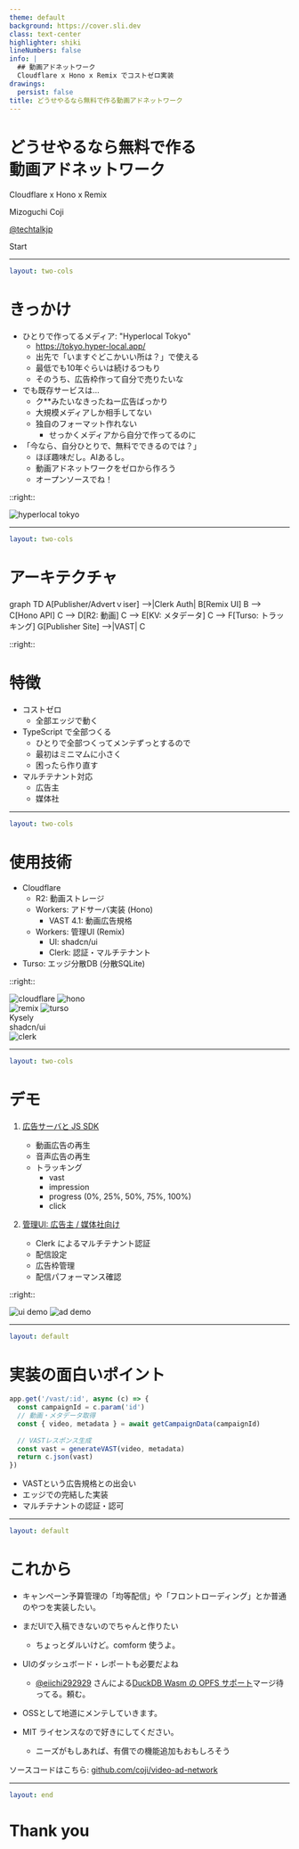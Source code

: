 ```yaml
---
theme: default
background: https://cover.sli.dev
class: text-center
highlighter: shiki
lineNumbers: false
info: |
  ## 動画アドネットワーク
  Cloudflare x Hono x Remix でコストゼロ実装
drawings:
  persist: false
title: どうせやるなら無料で作る動画アドネットワーク
---
```


# どうせやるなら無料で作る<br>動画アドネットワーク

Cloudflare x Hono x Remix

Mizoguchi Coji

[@techtalkjp](https://x.com/techtalkjp)

<div class="pt-12">
  <span @click="$slidev.nav.next" class="px-2 py-1 rounded cursor-pointer" hover="bg-white bg-opacity-10">
Start <carbon:arrow-right class="inline"/>
  </span>
</div>

---

```yaml
layout: two-cols
```

# きっかけ

<v-clicks>

- ひとりで作ってるメディア: "Hyperlocal Tokyo"
  - https://tokyo.hyper-local.app/
  - 出先で「いますぐどこかいい所は？」で使える
  - 最低でも10年ぐらいは続けるつもり
  - そのうち、広告枠作って自分で売りたいな
- でも既存サービスは...
  - ク**みたいなきったねー広告ばっかり
  - 大規模メディアしか相手してない
  - 独自のフォーマット作れない
    - せっかくメディアから自分で作ってるのに
- 「今なら、自分ひとりで、無料でできるのでは？」
  - ほぼ趣味だし。AIあるし。
  - 動画アドネットワークをゼロから作ろう
  - オープンソースでね！
</v-clicks>

::right::

<img src="/images/hyperlocal-tokyo.png" alt="hyperlocal tokyo" />

---

```yaml
layout: two-cols
```

# アーキテクチャ

<div class="mermaid">
graph TD
    A[Publisher/Advertｖiser] -->|Clerk Auth| B[Remix UI]
    B --> C[Hono API]
    C --> D[R2: 動画]
    C --> E[KV: メタデータ]
    C --> F[Turso: トラッキング]
    G[Publisher Site] -->|VAST| C
</div>

::right::

# 特徴

<v-clicks>

- コストゼロ
  - 全部エッジで動く
- TypeScript で全部つくる
  - ひとりで全部つくってメンテずっとするので
  - 最初はミニマムに小さく
  - 困ったら作り直す
- マルチテナント対応
  - 広告主
  - 媒体社

</v-clicks>

---

```yaml
layout: two-cols
```

# 使用技術

- Cloudflare
  - R2: 動画ストレージ
  - Workers: アドサーバ実装 (Hono)
    - VAST 4.1: 動画広告規格
  - Workers: 管理UI (Remix)
    - UI: shadcn/ui
    - Clerk: 認証・マルチテナント
- Turso: エッジ分散DB (分散SQLite)

::right::

<div className='flex gap-4'>
  <img src="/images/logo_cloudflare.webp" className='bg-white p-4 rounded h-24' alt="cloudflare" />
  <img src="/images/logo_hono.webp" className='bg-white p-4 rounded h-24' alt="hono" />
</div>

<div className='flex gap-4'>
  <img src="/images/remix-glowing.png" className='h-32' alt="remix" />
  <img src="/images/logo-turso.png" className='h-16 mt-8' alt="turso" />
</div>

<div className='flex justify-between gap-4 items-center'>
  <div className='text-4xl'>Kysely</div>
  <div className='text-4xl'>shadcn/ui</div>
  <img src="/images/logo_clerk.jpeg" className='h-16' alt="clerk" />
</div>

---

```yaml
layout: two-cols
```

# デモ

1. [広告サーバと JS SDK](https://ad-server.van.techtalk.jp/)
   - 動画広告の再生
   - 音声広告の再生
   - トラッキング
     - vast
     - impression
     - progress (0%, 25%, 50%, 75%, 100%)
     - click

2. [管理UI: 広告主 / 媒体社向け](https://ui.van.techtalk.jp/)
   - Clerk によるマルチテナント認証
   - 配信設定
   - 広告枠管理
   - 配信パフォーマンス確認

::right::

<img src="/public/images/demo_ui.png" alt="ui demo" className='-ml-8' >
<img src="/public/images/demo_ad.png" alt="ad demo" className="-mt-32 ml-8"/>

---

```yaml
layout: default
```

# 実装の面白いポイント

```ts {all|2|3-4|6-8|all}
app.get('/vast/:id', async (c) => {
  const campaignId = c.param('id')
  // 動画・メタデータ取得
  const { video, metadata } = await getCampaignData(campaignId)
  
  // VASTレスポンス生成
  const vast = generateVAST(video, metadata)
  return c.json(vast)
})
```

<v-clicks>

- VASTという広告規格との出会い
- エッジでの完結した実装
- マルチテナントの認証・認可

</v-clicks>

---

```yaml
layout: default
```

# これから

- キャンペーン予算管理の「均等配信」や「フロントローディング」とか普通のやつを実装したい。
- まだUIで入稿できないのでちゃんと作りたい
  - ちょっとダルいけど。comform 使うよ。

- UIのダッシュボード・レポートも必要だよね
  - [@eiichi292929](https://x.com/eiichi292929) さんによる[DuckDB Wasm の OPFS サポート](https://github.com/duckdb/duckdb-wasm/pull/1856)マージ待ってる。頼む。

- OSSとして地道にメンテしていきます。
- MIT ライセンスなので好きにしてください。
  - ニーズがもしあれば、有償での機能追加もおもしろそう

ソースコードはこちら:
[github.com/coji/video-ad-network](https://github.com/coji/video-ad-network)

---

```yaml
layout: end
```

# Thank you

